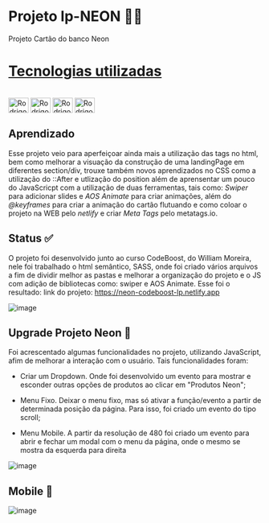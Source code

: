 # Projeto lp-NEON 👨‍🚀
Projeto Cartão do banco Neon

# [Tecnologias utilizadas](#tecnologias)
<div style="display: inline_block"><br>
  <img align="center" alt="Rodrigo-html" height="30" width="40" src="https://cdn.jsdelivr.net/gh/devicons/devicon/icons/html5/html5-original.svg">
  <img align="center" alt="Rodrigo-Css" height="30" width="40" src="https://cdn.jsdelivr.net/gh/devicons/devicon/icons/css3/css3-original.svg">
  <img align="center" alt="Rodrigo-Css" height="30" width="40" src="https://cdn.jsdelivr.net/gh/devicons/devicon/icons/sass/sass-original.svg">
  <img align="center" alt="Rodrigo-JS" height="30" width="40" src="https://cdn.jsdelivr.net/gh/devicons/devicon/icons/javascript/javascript-original.svg">
  
</div>

   
## Aprendizado 
Esse projeto veio para aperfeiçoar ainda mais a utilização das tags no html, bem como melhorar a visuação da construção de uma landingPage em diferentes section/div,
trouxe também novos aprendizados no CSS como a utilização do ::After e utlização do position além de aprensentar um pouco do JavaScricpt com a utilização de duas ferramentas,
tais como: *Swiper* para adicionar slides e *AOS Animate* para criar animações, além do *@keyframes* para criar a animação do cartão flutuando e como coloar o projeto na WEB pelo *netlify* e criar *Meta Tags* pelo metatags.io.

## Status ✅
O projeto foi desenvolvido junto ao curso CodeBoost, do William Moreira, nele foi trabalhado o html semântico, SASS, onde foi criado vários arquivos a fim de dividir melhor as pastas e melhorar a organização do projeto e o JS com adição de bibliotecas como: swiper e AOS Animate.
Esse foi o resultado:
link do projeto: https://neon-codeboost-lp.netlify.app

 ![image](https://user-images.githubusercontent.com/99925589/183254633-d474f84f-4233-4a5f-b6b7-c096a7d5b16a.png)
 
 ## Upgrade Projeto Neon :rocket: 
 
 Foi acrescentado algumas funcionalidades no projeto, utilizando JavaScript, afim de melhorar a interação com o usuário. Tais funcionalidades foram:
 
 * <p> Criar um Dropdown. Onde foi desenvolvido um evento para mostrar e esconder outras opções de produtos ao clicar em "Produtos Neon"; </p>
 * <p> Menu Fixo. Deixar o menu fixo, mas só ativar a função/evento a partir de determinada posição da página. Para isso, foi criado um evento do tipo scroll;</p>
 * <p> Menu Mobile. A partir da resolução de 480 foi criado um evento para abrir e fechar um modal com o menu da página, onde o mesmo se mostra da esquerda para direita</p>
 
 ![image](https://user-images.githubusercontent.com/99925589/191744155-f53f9ef7-c2c7-4504-867c-c7113dfaa116.png)

 ## Mobile 📱
 
 ![image](https://user-images.githubusercontent.com/99925589/191744900-02f6fd48-92a6-4c48-a9d7-6680c14ff2e9.png)

 

 
 

